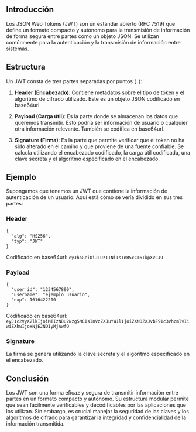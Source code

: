 

## Introducción
Los JSON Web Tokens (JWT) son un estándar abierto (RFC 7519) que define un formato compacto y autónomo para la transmisión de información de forma segura entre partes como un objeto JSON. Se utilizan comúnmente para la autenticación y la transmisión de información entre sistemas.

## Estructura
Un JWT consta de tres partes separadas por puntos (`.`):

1. **Header (Encabezado)**: Contiene metadatos sobre el tipo de token y el algoritmo de cifrado utilizado. Este es un objeto JSON codificado en base64url.
   
2. **Payload (Carga útil)**: Es la parte donde se almacenan los datos que queremos transmitir. Esto podría ser información de usuario o cualquier otra información relevante. También se codifica en base64url.

3. **Signature (Firma)**: Es la parte que permite verificar que el token no ha sido alterado en el camino y que proviene de una fuente confiable. Se calcula utilizando el encabezado codificado, la carga útil codificada, una clave secreta y el algoritmo especificado en el encabezado. 

## Ejemplo
Supongamos que tenemos un JWT que contiene la información de autenticación de un usuario. Aquí está cómo se vería dividido en sus tres partes:

### Header
```
{
  "alg": "HS256",
  "typ": "JWT"
}
```
Codificado en base64url: `eyJhbGciOiJIUzI1NiIsInR5cCI6IkpXVCJ9`

### Payload
```
{
  "user_id": "1234567890",
  "username": "ejemplo_usuario",
  "exp": 1616422200
}
```
Codificado en base64url: `eyJ1c2VyX2lkIjoiMTIzNDU2Nzg5MCIsInVzZXJuYW1lIjoiZXN0ZXJvbF91c3VhcmlvIiwiZXhwIjoxNjE2NDIyMjAwfQ`

### Signature
La firma se genera utilizando la clave secreta y el algoritmo especificado en el encabezado.

## Conclusión
Los JWT son una forma eficaz y segura de transmitir información entre partes en un formato compacto y autónomo. Su estructura modular permite que sean fácilmente verificables y decodificables por las aplicaciones que los utilizan. Sin embargo, es crucial manejar la seguridad de las claves y los algoritmos de cifrado para garantizar la integridad y confidencialidad de la información transmitida.